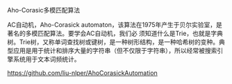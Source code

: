 Aho-Corasic多模匹配算法

AC自动机，Aho-Corasick automaton，该算法在1975年产生于贝尔实验室，是著名的多模匹配算法。要学会AC自动机，我们必 须知道什么是Trie，也就是字典树。Trie树，又称单词查找树或键树，是一种树形结构，是一种哈希树的变种。典型应用是用于统计和排序大量的字符串（但不仅限于字符串），所以经常被搜索引擎系统用于文本词频统计。


https://github.com/liu-nlper/AhoCorasickAutomation
